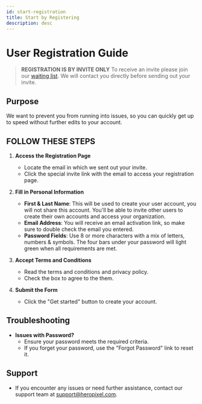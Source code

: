 ```yaml
---
id: start-registration
title: Start by Registering
description: desc
---
```


# User Registration Guide

> <strong>REGISTRATION IS BY INVITE ONLY</strong> To receive an invite please join our [waiting list](https://api.leadconnectorhq.com/widget/survey/hvXei37pOpvXANFxJvhb). We will contact you directly before sending out your invite.

## Purpose

We want to prevent you from running into issues, so you can quickly get up to speed without further edits to your account.

## FOLLOW THESE STEPS

1. **Access the Registration Page**

   - Locate the email in which we sent out your invite.
   - Click the special invite link with the email to access your registration page.

2. **Fill in Personal Information**

   - **First & Last Name**: This will be used to create your user account, you will not share this account. You'll be able to invite other users to create their own accounts and access your organization.
   - **Email Address**: You will receive an email activation link, so make sure to double check the email you entered.
   - **Password Fields**: Use 8 or more characters with a mix of letters, numbers & symbols. The four bars under your password will light green when all requirements are met.

3. **Accept Terms and Conditions**

   - Read the terms and conditions and privacy policy.
   - Check the box to agree to the them.

4. **Submit the Form**
   - Click the "Get started" button to create your account.

## Troubleshooting

- **Issues with Password?**
  - Ensure your password meets the required criteria.
  - If you forget your password, use the "Forgot Password" link to reset it.

## Support

- If you encounter any issues or need further assistance, contact our support team at [support@heropixel.com](mailto:support@heropixel.com).
